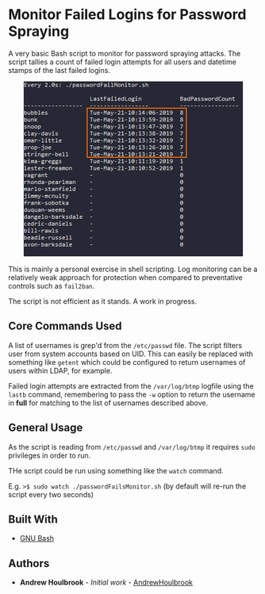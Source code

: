 # Monitor Failed Logins for Password Spraying

A very basic Bash script to monitor for password spraying attacks. The script tallies a count of failed login attempts for all users and datetime stamps of the last failed logins.

<p align="center">
  <img src="/doc/spray.png">
</p>

This is mainly a personal exercise in shell scripting. Log monitoring can be a relatively weak approach for protection when compared to preventative controls such as ```fail2ban```.

The script is not efficient as it stands. A work in progress. 

## Core Commands Used

A list of usernames is grep'd from the ```/etc/passwd``` file. The script filters user from system accounts based on UID. This can easily be replaced with something like ```getent``` which could be configured to return usernames of users within LDAP, for example.  

Failed login attempts are extracted from the ```/var/log/btmp``` logfile using the ```lastb``` command, remembering to pass the ```-w``` option to return the username in **full** for matching to the list of usernames described above. 

## General Usage

As the script is reading from ```/etc/passwd``` and ```/var/log/btmp``` it requires ```sudo``` privileges in order to run.

THe script could be run using something like the ```watch``` command. 

E.g. ```>$ sudo watch ./passwordFailsMonitor.sh``` (by default will re-run the script every two seconds) 

## Built With

* [GNU Bash](http://www.gnu.org/software/bash/)

## Authors

* **Andrew Houlbrook** - *Initial work* - [AndrewHoulbrook](https://github.com/andrewhoulbrook)